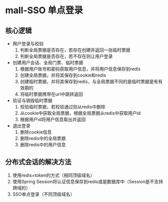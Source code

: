 # mall-SSO 单点登录

## 核心逻辑
* 用户登录与校验
  1. 判断全局票据是否存在，若存在创建并返回一张临时票据
  2. 判断全局票据是否存在，若不存在则让用户登录
* 创建用户会话、全局门票、临时票据
  1. 根据用户账号和密码获取用户信息，并将用户信息保存到redis
  2. 创建全局票据，并将其保存到cookie和redis
  3. 创建临时票据，并将其保存到redis，与全局票据不同的是临时票据是有有效期的
  4. 将临时票据携带在url中跳转返回
* 验证与销毁临时票据
  1. 校验临时票据，若校验通过则从redis中删除
  2. 从cookie中获取全局票据，根据全局票据从redis中获取用户id
  3. 根据用户id将用户信息取出并返回
* 退出登录
  1. 删除cookie信息
  2. 删除redis中的全局票据
  3. 删除redis中的用户信息

## 分布式会话的解决方法
 1. 使用redis+token的方式（相同顶级域名）
 2. 使用Spring Session将认证信息保存到redis或是数据库中（Session是不支持跨域的）
 3. SSO单点登录（不同顶级域名）